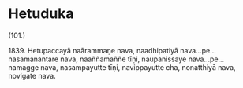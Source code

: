 # Hetuduka

(101.)

1839\. Hetupaccayā naārammaṇe nava, naadhipatiyā nava…pe…  nasamanantare nava, naaññamaññe tīṇi, naupanissaye nava…pe…  namagge nava, nasampayutte tīṇi, navippayutte cha, nonatthiyā nava, novigate nava.
